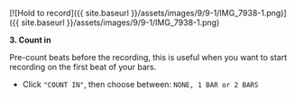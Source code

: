 ---
---

[![Hold to record]({{ site.baseurl }}/assets/images/9/9-1/IMG_7938-1.png)]({{
site.baseurl }}/assets/images/9/9-1/IMG_7938-1.png)

**3. Count in**

Pre-count beats before the recording, this is useful when you want to start recording on the first beat of your bars.

- Click `"COUNT IN"`, then choose between: `NONE, 1 BAR or 2 BARS`
